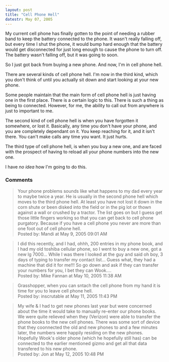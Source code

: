 ```yaml
---
layout: post
title: "Cell Phone Hell"
datestr: May 07, 2005
---
```


My current cell phone has finally gotten to the point of needing a rubber band to keep the battery connected to the phone.  It wasn't really falling off, but every time I shut the phone, it would bump hard enough that the battery would get disconnected for just long enough to cause the phone to turn off.  The battery wasn't falling off, but it was going to soon.

So I just got back from buying a new phone.  And now, I'm in cell phone hell.

There are several kinds of cell phone hell.  I'm now in the third kind, which you don't think of until you actually sit down and start looking at your new phone.

Some people maintain that the main form of cell phone hell is just having one in the first place.  There is a certain logic to this.  There is such a thing as being to connected.  However, for me, the ability to call out from anywhere is just to important to me.

The second kind of cell phone hell is when you have forgotten it somewhere, or lost it.  Basically, any time you don't have your phone, and you are completely dependant on it.  You keep reaching for it, and it isn't there.  You can't make calls any time you want.  It just hurts.

The third type of cell phone hell, is when you buy a new one, and are faced with the prospect of having to reload all your phone numbers into the new one.

I have *no idea* how I'm going to do this.

### Comments

<blockquote>
Your phone problems sounds like what happens to my dad every year to maybe twice a year.  He is usually in the second phone hell which moves to the third phone hell. At least you have not lost it down in the corn shute or been disked into the field or in the pig lot or thown against a wall or crushed by a tractor. The list goes on but I guess get those little fingers working so that you can get back to cell phone purgatory. Because if you have a cell phone you never are more than one foot out of cell phone hell. 

 
<div class="comment-meta">Posted by: Mandi at May  9, 2005 09:01 AM</div> </blockquote>

<blockquote>
I did this recently, and I had, ohhh, 200 entries in my phone book, and I had my old toshiba cellular phone, so I went to buy a new one, got a new lg 7000...  While I was there I looked at the guy and said oh boy, 3 days of typing to transfer my contact list...  Guess what, they had a machine that did it for me!!!  So go down and ask if they can transfer your numbers for you, I bet they can Wook....
<div class="comment-meta">Posted by: Mike Fannan at May 10, 2005 11:38 AM</div> </blockquote>

<blockquote>
Grasshopper, when you can sntach the cell phone from my hand it is time for you to leave cell phone hell.
<div class="comment-meta">Posted by: inscrutable at May 11, 2005 11:43 PM</div> </blockquote>

<blockquote>
My wife & I had to get new phones last year but were concerned about the time it would take to manually re-enter our phone books.  We were quite relieved when they (Verizon) were able to transfer the phone books to the new cell phones.  There was some sort of device that they coonnected the old and new phones to and a few minutes later, the numbers were happily residing on the new phones.  Hopefully Wook's older phone (which he hopefully still has) can be connected to the earlier mentioned gizmo and get all that data transfered to his new phone.
<div class="comment-meta">Posted by: Jon at May 12, 2005 10:48 PM</div> </blockquote>


